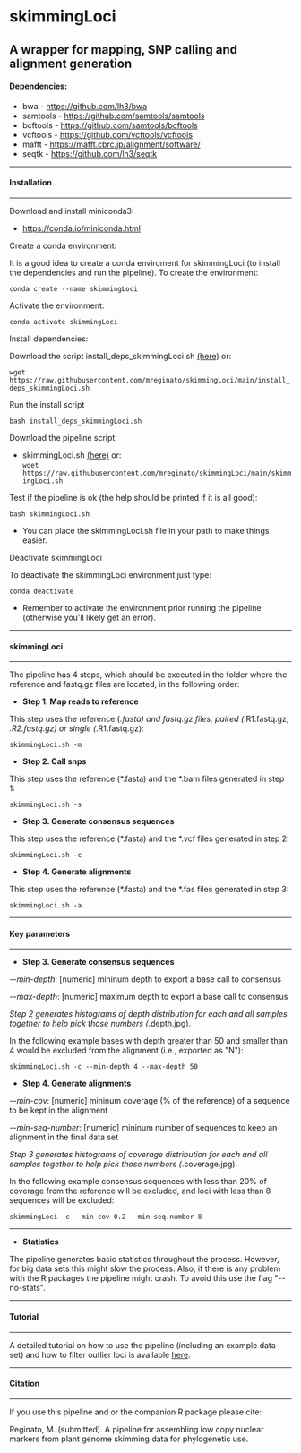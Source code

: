 # skimmingLoci

## A wrapper for mapping, SNP calling and alignment generation   
   
#### Dependencies:						     

* bwa - https://github.com/lh3/bwa				     
* samtools - https://github.com/samtools/samtools		     
* bcftools - https://github.com/samtools/bcftools		     
* vcftools - https://github.com/vcftools/vcftools		     
* mafft - https://mafft.cbrc.jp/alignment/software/			     
* seqtk - https://github.com/lh3/seqtk			  


**********
####  Installation
**********


Download and install miniconda3:

- https://conda.io/miniconda.html

Create a conda environment:

It is a good idea to create a conda enviroment for skimmingLoci (to install the dependencies and run the pipeline). To create the environment:

`conda create --name skimmingLoci`

Activate the environment:

`conda activate skimmingLoci`

Install dependencies:

Download the script install_deps_skimmingLoci.sh [(here)](https://github.com/mreginato/skimmingLoci/blob/main/install_deps_skimmingLoci.sh) or:
  
  `wget https://raw.githubusercontent.com/mreginato/skimmingLoci/main/install_deps_skimmingLoci.sh`
 
Run the install script 

`bash install_deps_skimmingLoci.sh`
  
Download the pipeline script:

- skimmingLoci.sh [(here)](https://raw.githubusercontent.com/mreginato/skimmingLoci/main/skimmingLoci.sh) or:  
`wget https://raw.githubusercontent.com/mreginato/skimmingLoci/main/skimmingLoci.sh`

 Test if the pipeline is ok (the help should be printed if it is all good):
 
 `bash skimmingLoci.sh`
 
 * You can place the skimmingLoci.sh file in your path to make things easier.

Deactivate skimmingLoci

To deactivate the skimmingLoci environment just type:

`conda deactivate`

* Remember to activate the environment prior running the pipeline (otherwise you'll likely get an error).

**********
#### skimmingLoci
**********

The pipeline has 4 steps, which should be executed in the folder where 
the reference and fastq.gz files are located, in the following order:

* **Step 1. Map reads to reference**


This step uses the reference (*.fasta) and 
fastq.gz files, paired (*.R1.fastq.gz, *.R2.fastq.gz) or single 
(*.R1.fastq.gz):	

`skimmingLoci.sh -m`
	

* **Step 2. Call snps**


This step uses the reference (*.fasta) and the *.bam files generated 
in step 1:		
			
`skimmingLoci.sh -s`
	

* **Step 3. Generate consensus sequences**


This step uses the reference (*.fasta) and the *.vcf files generated 
in step 2:
	
`skimmingLoci.sh -c`
  

* **Step 4. Generate alignments**


This step uses the reference (*.fasta) and the *.fas files generated
in step 3:
  
`skimmingLoci.sh -a`
  

**********
#### Key parameters
**********

* **Step 3. Generate consensus sequences**

*--min-depth*: [numeric] mininum depth to export a base call to consensus


*--max-depth*: [numeric] maximum depth to export a base call to consensus


*Step 2 generates histograms of depth distribution for each and all 
samples together to help pick those numbers (*.depth.jpg).

In the following example bases with depth greater than 50 and smaller
than 4 would be excluded from the alignment (i.e., exported as "N"):

`skimmingLoci.sh -c --min-depth 4 --max-depth 50`


* **Step 4. Generate alignments**



*--min-cov*: [numeric] mininum coverage (% of the reference) of a sequence to be kept in the alignment


*--min-seq-number*: [numeric] mininum number of sequences to keep an alignment in the final data set



*Step 3 generates histograms of coverage distribution for each and all 
samples together to help pick those numbers (*.coverage.jpg).

In the following example consensus sequences with less than 20% of coverage from the reference will be excluded, and loci with less than 8 sequences will be excluded:

`skimmingLoci -c --min-cov 0.2 --min-seq.number 8`


**********

* **Statistics**

The pipeline generates basic statistics throughout the process. However, for big data sets this might slow the process. Also, if there is any problem with the R packages the pipeline might crash. To avoid this use the flag "--no-stats".

**********
#### Tutorial
**********

A detailed tutorial on how to use the pipeline (including an example data set) and how to filter outlier loci is available [here](http://htmlpreview.github.io/?https://github.com/mreginato/skimmingLoci/blob/main/skimmingLoci_Tutorial.html).


**********
#### Citation
**********

If you use this pipeline and or the companion R package please cite:

Reginato, M. (submitted). A pipeline for assembling low copy nuclear markers from plant genome skimming data for phylogenetic use. 

